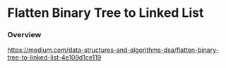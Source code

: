 # Flatten Binary Tree to Linked List

### Overview

https://medium.com/data-structures-and-algorithms-dsa/flatten-binary-tree-to-linked-list-4e109d1ce119
